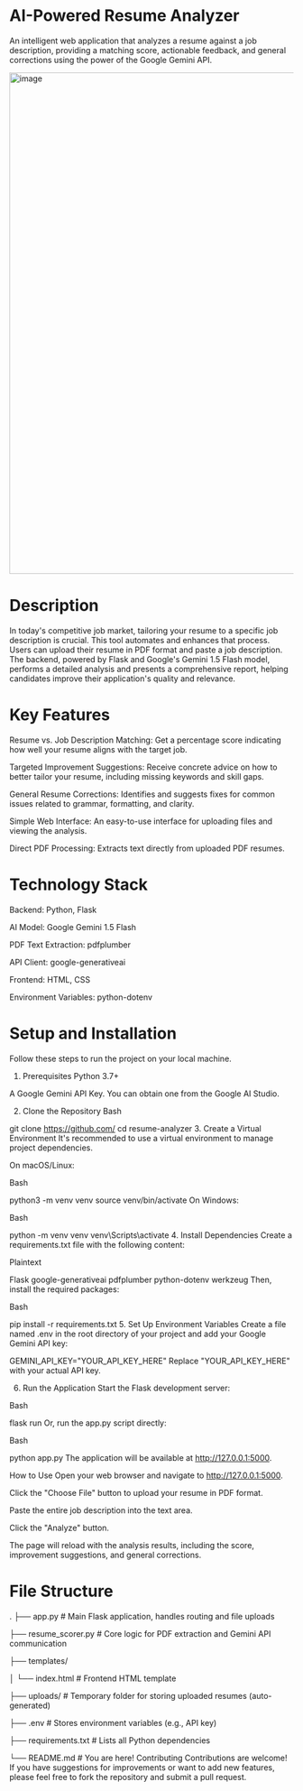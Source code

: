 # AI-Powered Resume Analyzer
An intelligent web application that analyzes a resume against a job description, providing a matching score, actionable feedback, and general corrections using the power of the Google Gemini API.

<img width="1747" height="889" alt="image" src="https://github.com/user-attachments/assets/a8ce849b-6b21-4832-acde-3bcf62b46a35" />


# Description
In today's competitive job market, tailoring your resume to a specific job description is crucial. This tool automates and enhances that process. Users can upload their resume in PDF format and paste a job description. The backend, powered by Flask and Google's Gemini 1.5 Flash model, performs a detailed analysis and presents a comprehensive report, helping candidates improve their application's quality and relevance.

# Key Features
Resume vs. Job Description Matching: Get a percentage score indicating how well your resume aligns with the target job.

Targeted Improvement Suggestions: Receive concrete advice on how to better tailor your resume, including missing keywords and skill gaps.

General Resume Corrections: Identifies and suggests fixes for common issues related to grammar, formatting, and clarity.

Simple Web Interface: An easy-to-use interface for uploading files and viewing the analysis.

Direct PDF Processing: Extracts text directly from uploaded PDF resumes.

# Technology Stack
Backend: Python, Flask

AI Model: Google Gemini 1.5 Flash

PDF Text Extraction: pdfplumber

API Client: google-generativeai

Frontend: HTML, CSS

Environment Variables: python-dotenv

# Setup and Installation
Follow these steps to run the project on your local machine.

1. Prerequisites
Python 3.7+

A Google Gemini API Key. You can obtain one from the Google AI Studio.

2. Clone the Repository
Bash

git clone https://github.com/
cd resume-analyzer
3. Create a Virtual Environment
It's recommended to use a virtual environment to manage project dependencies.

On macOS/Linux:

Bash

python3 -m venv venv
source venv/bin/activate
On Windows:

Bash

python -m venv venv
venv\Scripts\activate
4. Install Dependencies
Create a requirements.txt file with the following content:

Plaintext

Flask
google-generativeai
pdfplumber
python-dotenv
werkzeug
Then, install the required packages:

Bash

pip install -r requirements.txt
5. Set Up Environment Variables
Create a file named .env in the root directory of your project and add your Google Gemini API key:

GEMINI_API_KEY="YOUR_API_KEY_HERE"
Replace "YOUR_API_KEY_HERE" with your actual API key.

6. Run the Application
Start the Flask development server:

Bash

flask run
Or, run the app.py script directly:

Bash

python app.py
The application will be available at http://127.0.0.1:5000.

How to Use
Open your web browser and navigate to http://127.0.0.1:5000.

Click the "Choose File" button to upload your resume in PDF format.

Paste the entire job description into the text area.

Click the "Analyze" button.

The page will reload with the analysis results, including the score, improvement suggestions, and general corrections.

# File Structure
.
├── app.py              # Main Flask application, handles routing and file uploads

├── resume_scorer.py    # Core logic for PDF extraction and Gemini API communication

├── templates/

│   └── index.html      # Frontend HTML template

├── uploads/            # Temporary folder for storing uploaded resumes (auto-generated)

├── .env                # Stores environment variables (e.g., API key)

├── requirements.txt    # Lists all Python dependencies

└── README.md           # You are here!
Contributing
Contributions are welcome! If you have suggestions for improvements or want to add new features, please feel free to fork the repository and submit a pull request.
